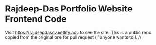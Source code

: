 # Rajdeep-Das Portfolio Website Frontend Code
Visit https://rajdeepdascv.netlify.app to see the site. 
This is a public repo copied from the original one for pull request (if anyone wants to!). //
